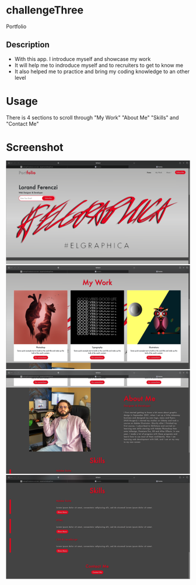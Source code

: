 # challengeThree

Portfolio

## Description

- With this app. I  introduce myself and showcase my work
- It will help me to indroduce myself and to recruiters to get to know me
- It also helped me to practice and bring my coding knowledge to an other level 

# Usage

There is 4 sections to scroll through "My Work" "About Me" "Skills" and "Contact Me"

# Screenshot

   ![Screenshot](images/Screenshot%202022-12-13%20at%2020.40.11%20(2).png)
   ![Screenshot](images/Screenshot%202022-12-13%20at%2020.40.22%20(2).png)
   ![Screenshot](images/Screenshot%202022-12-13%20at%2020.40.30%20(2).png)
   ![Screenshot](images/Screenshot%202022-12-13%20at%2020.40.37%20(2).png)


